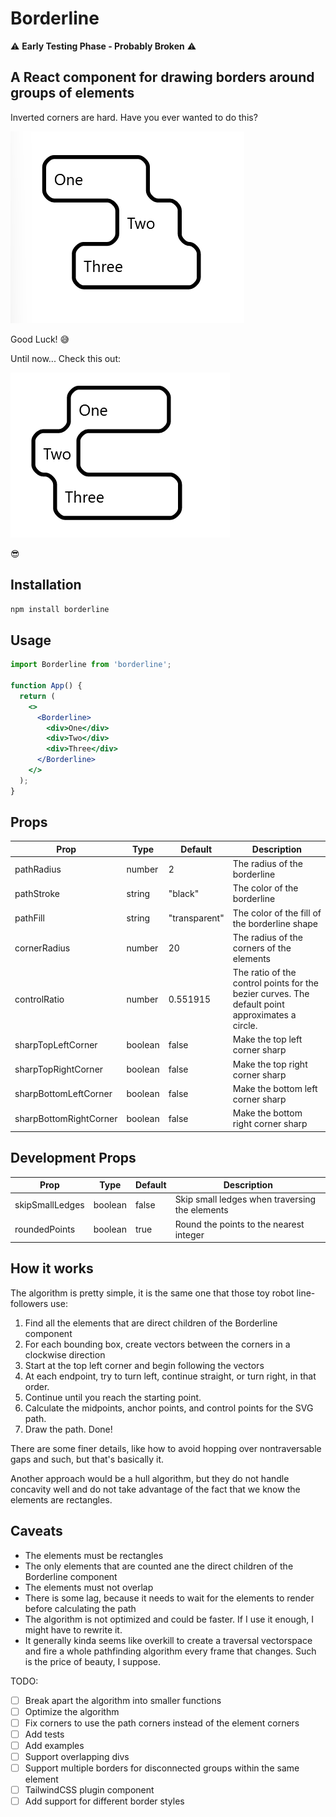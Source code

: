 # Borderline

⚠️ **Early Testing Phase - Probably Broken** ⚠️

## A React component for drawing borders around groups of elements

Inverted corners are hard. Have you ever wanted to do this?

![Three uneven divs with a border around them](public/images/simple-three-divs.png)

Good Luck! 😅

Until now... Check this out:

![Three uneven divs with a border around them, animated gif](public/gifs/simple-three-divs.gif)

😎

## Installation
```bash
npm install borderline
```

## Usage
```jsx
import Borderline from 'borderline';

function App() {
  return (
    <>
      <Borderline>
        <div>One</div>
        <div>Two</div>
        <div>Three</div>
      </Borderline>
    </>
  );	
}
```

## Props
| Prop | Type | Default | Description |
|------|------|---------|-------------|
| pathRadius | number | 2 | The radius of the borderline |
| pathStroke | string | "black" | The color of the borderline |
| pathFill | string | "transparent" | The color of the fill of the borderline shape |
| cornerRadius | number | 20 | The radius of the corners of the elements |
| controlRatio | number | 0.551915 | The ratio of the control points for the bezier curves. The default point approximates a circle. |
| sharpTopLeftCorner | boolean | false | Make the top left corner sharp |
| sharpTopRightCorner | boolean | false | Make the top right corner sharp |
| sharpBottomLeftCorner | boolean | false | Make the bottom left corner sharp |
| sharpBottomRightCorner | boolean | false | Make the bottom right corner sharp |

## Development Props
| Prop | Type | Default | Description |
|------|------|---------|-------------|
| skipSmallLedges | boolean | false | Skip small ledges when traversing the elements |
| roundedPoints | boolean | true | Round the points to the nearest integer |


## How it works
The algorithm is pretty simple, it is the same one that those toy robot line-followers use: 
1. Find all the elements that are direct children of the Borderline component
1. For each bounding box, create vectors between the corners in a clockwise direction
1. Start at the top left corner and begin following the vectors
1. At each endpoint, try to turn left, continue straight, or turn right, in that order. 
1. Continue until you reach the starting point.
1. Calculate the midpoints, anchor points, and control points for the SVG path.
1. Draw the path. Done!

There are some finer details, like how to avoid hopping over nontraversable gaps and such, but that's basically it.

Another approach would be a hull algorithm, but they do not handle concavity well and do not take advantage of the fact that we know the elements are rectangles.

## Caveats
- The elements must be rectangles
- The only elements that are counted ane the direct children of the Borderline component
- The elements must not overlap
- There is some lag, because it needs to wait for the elements to render before calculating the path
- The algorithm is not optimized and could be faster. If I use it enough, I might have to rewrite it.
- It generally kinda seems like overkill to create a traversal vectorspace and fire a whole pathfinding algorithm every frame that changes. Such is the price of beauty, I suppose.

TODO:
- [ ] Break apart the algorithm into smaller functions
- [ ] Optimize the algorithm
- [ ] Fix corners to use the path corners instead of the element corners
- [ ] Add tests
- [ ] Add examples
- [ ] Support overlapping divs
- [ ] Support multiple borders for disconnected groups within the same element
- [ ] TailwindCSS plugin component
- [ ] Add support for different border styles